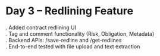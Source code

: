 # Day 3 – Redlining Feature

 . Added contract redlining UI  
 . Tag and comment functionality (Risk, Obligation, Metadata)  
 . Backend APIs: /save-redline and /get-redlines  
 . End-to-end tested with file upload and text extraction

